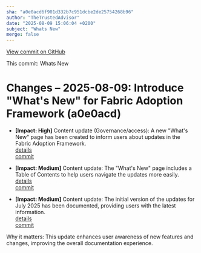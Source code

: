 ```yaml
---
sha: "a0e0acd6f901d332b7c951dcbe2de25754268b96"
author: "TheTrustedAdvisor"
date: "2025-08-09 15:06:04 +0200"
subject: "Whats New"
merge: false
---
```


[View commit on GitHub](https://github.com/TheTrustedAdvisor/FabricAdoptionFramework/commit/a0e0acd6f901d332b7c951dcbe2de25754268b96)

This commit: Whats New

# Changes – 2025-08-09: Introduce "What's New" for Fabric Adoption Framework (a0e0acd)

- **[Impact: High]** Content update (Governance/access): A new "What's New" page has been created to inform users about updates in the Fabric Adoption Framework.  
   [details](/docs/about/changes/2025-08-09-whats-new)  
   [commit](https://github.com/TheTrustedAdvisor/FabricAdoptionFramework/commit/a0e0acd6f901d332b7c951dcbe2de25754268b96)  

- **[Impact: Medium]** Content update: The "What's New" page includes a Table of Contents to help users navigate the updates more easily.  
   [details](/docs/about/changes/2025-08-09-whats-new)  
   [commit](https://github.com/TheTrustedAdvisor/FabricAdoptionFramework/commit/a0e0acd6f901d332b7c951dcbe2de25754268b96)  

- **[Impact: Medium]** Content update: The initial version of the updates for July 2025 has been documented, providing users with the latest information.  
   [details](/docs/about/changes/2025-08-09-whats-new)  
   [commit](https://github.com/TheTrustedAdvisor/FabricAdoptionFramework/commit/a0e0acd6f901d332b7c951dcbe2de25754268b96)  

Why it matters: This update enhances user awareness of new features and changes, improving the overall documentation experience.
